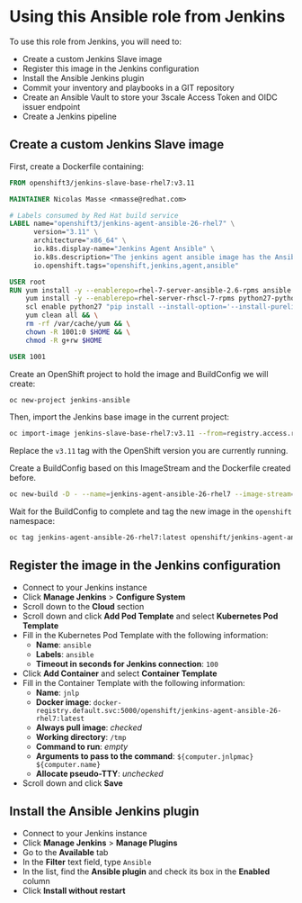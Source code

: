 # Using this Ansible role from Jenkins

To use this role from Jenkins, you will need to:

- Create a custom Jenkins Slave image
- Register this image in the Jenkins configuration
- Install the Ansible Jenkins plugin
- Commit your inventory and playbooks in a GIT repository
- Create an Ansible Vault to store your 3scale Access Token and OIDC issuer endpoint
- Create a Jenkins pipeline

## Create a custom Jenkins Slave image

First, create a Dockerfile containing:

```dockerfile
FROM openshift3/jenkins-slave-base-rhel7:v3.11

MAINTAINER Nicolas Masse <nmasse@redhat.com>

# Labels consumed by Red Hat build service
LABEL name="openshift3/jenkins-agent-ansible-26-rhel7" \
      version="3.11" \
      architecture="x86_64" \
      io.k8s.display-name="Jenkins Agent Ansible" \
      io.k8s.description="The jenkins agent ansible image has the Ansible engine on top of the jenkins slave base image." \
      io.openshift.tags="openshift,jenkins,agent,ansible"

USER root
RUN yum install -y --enablerepo=rhel-7-server-ansible-2.6-rpms ansible && \
    yum install -y --enablerepo=rhel-server-rhscl-7-rpms python27-python-pip && \
    scl enable python27 "pip install --install-option='--install-purelib=/usr/lib/python2.7/site-packages/' jinja2" && \
    yum clean all && \
    rm -rf /var/cache/yum && \
    chown -R 1001:0 $HOME && \
    chmod -R g+rw $HOME

USER 1001
```

Create an OpenShift project to hold the image and BuildConfig we will create:

```sh
oc new-project jenkins-ansible
```

Then, import the Jenkins base image in the current project:

```sh
oc import-image jenkins-slave-base-rhel7:v3.11 --from=registry.access.redhat.com/openshift3/jenkins-slave-base-rhel7:v3.11 --scheduled --confirm
```

Replace the `v3.11` tag with the OpenShift version you are currently running.

Create a BuildConfig based on this ImageStream and the Dockerfile created before.

```sh
oc new-build -D - --name=jenkins-agent-ansible-26-rhel7 --image-stream=jenkins-slave-base-rhel7:v3.11 --to=jenkins-agent-ansible-26-rhel7:latest < Dockerfile
```

Wait for the BuildConfig to complete and tag the new image in the `openshift` namespace:

```sh
oc tag jenkins-agent-ansible-26-rhel7:latest openshift/jenkins-agent-ansible-26-rhel7:latest
```

## Register the image in the Jenkins configuration

- Connect to your Jenkins instance
- Click **Manage Jenkins** > **Configure System**
- Scroll down to the **Cloud** section
- Scroll down and click **Add Pod Template** and select **Kubernetes Pod Template**
- Fill in the Kubernetes Pod Template with the following information:
  - **Name**: `ansible`
  - **Labels**: `ansible`
  - **Timeout in seconds for Jenkins connection**: `100`
- Click **Add Container** and select **Container Template**
- Fill in the Container Template with the following information:
  - **Name**: `jnlp`
  - **Docker image**: `docker-registry.default.svc:5000/openshift/jenkins-agent-ansible-26-rhel7:latest`
  - **Always pull image**: *checked*
  - **Working directory**: `/tmp`
  - **Command to run**: *empty*
  - **Arguments to pass to the command**: `${computer.jnlpmac} ${computer.name}`
  - **Allocate pseudo-TTY**: *unchecked*
- Scroll down and click **Save**

## Install the Ansible Jenkins plugin

- Connect to your Jenkins instance
- Click **Manage Jenkins** > **Manage Plugins**
- Go to the **Available** tab
- In the **Filter** text field, type `Ansible`
- In the list, find the **Ansible plugin** and check its box in the **Enabled** column
- Click **Install without restart**

